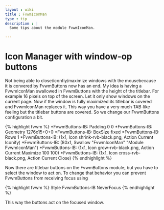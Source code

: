 ```yaml
---
layout : wiki
title : FvwmIconMan
type : tip
description : |
  Some tips about the module FvwmIconMan.

---
```



# Icon Manager with window-op buttons



Not being able to close/iconfiy/maximize windows with the mousebecause it is
convered by FvwmButtons now has an end. My idea is having a FvwmIconMan
swallowed in FvwmButtons with the height of the titlebar. For example 16
pixels on top of the screen. Let it only show windows on the current page.
Now if the window is fully maximized its titlebar is covered and FvwmIconMan
replaces it. This way you have a very much TAB-like feeling but the titlebar
buttons are covered. So we change our FvwmButtons configuration a bit.


{% highlight fvwm %}
*FvwmButtons-IB: Padding 0 0
*FvwmButtons-IB: Geometry 1276x15+0+0
*FvwmButtons-IB: BoxSize fixed
*FvwmButtons-IB: Rows 1
*FvwmButtons-IB: (1x1, Icon shrink-rvb-black.png, Action Current Iconify)
*FvwmButtons-IB: (80x1, Swallow "FvwmIconMan" "Module FvwmIconMan")
*FvwmButtons-IB: (1x1, Icon grow-rvb-black.png, Action Current Maximize 100 100)
*FvwmButtons-IB: (1x1, Icon cross-rvb-black.png, Action Current Close)
{% endhighlight %}

Now there are titlebar buttons on the FvwmButtons module, but you have to
select the window to act on. To change that behavior you can prevent
FvwmButtons from receiving focus using

{% highlight fvwm %}
Style FvwmButtons-IB NeverFocus
{% endhighlight %}

This way the buttons act on the focused window.

